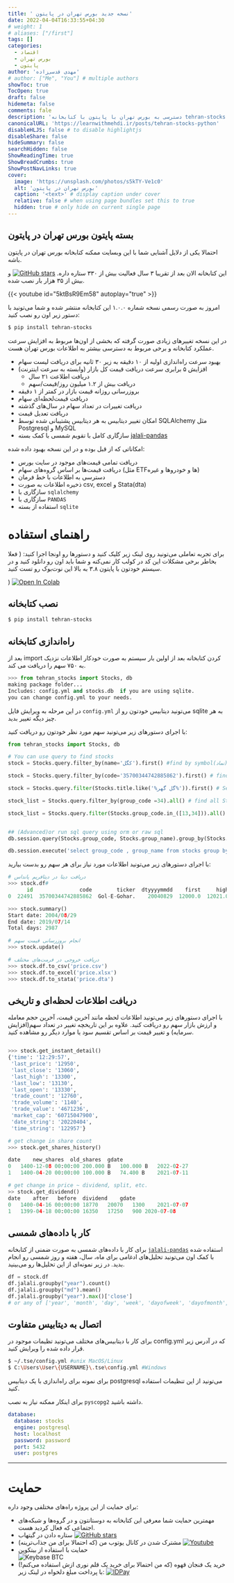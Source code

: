 ```yaml
---
title: ' نسخه جدید بورس تهران در پایتون'
date: 2022-04-04T16:33:55+04:30
# weight: 1
# aliases: ["/first"]
tags: []
categories:
  - اقتصاد
  - بورس تهران
  - پایتون
author: 'مهدی قدسی‌زاده'
# author: ["Me", "You"] # multiple authors
showToc: true
TocOpen: true
draft: false
hidemeta: false
comments: fale
description: 'دسترسی به بورس تهران با پایتون با کتابخانه tehran-stocks'
canonicalURL: 'https://learnwithmehdi.ir/posts/tehran-stocks-python'
disableHLJS: false # to disable highlightjs
disableShare: false
hideSummary: false
searchHidden: false
ShowReadingTime: true
ShowBreadCrumbs: true
ShowPostNavLinks: true
cover:
  image: 'https://unsplash.com/photos/s5kTY-Ve1c0'
  alt: 'بورس تهران در پایتون'
  caption: '<text>' # display caption under cover
  relative: false # when using page bundles set this to true
  hidden: true # only hide on current single page
---
```


## بسته پایتون بورس تهران در پایتون

احتمالا یکی از دلایل آشنایی شما با این وبسایت ممکنه کتابخانه بورس تهران در پایتون باشه.

این کتابخانه الان بعد از تقریبا ۳ سال فعالیت
بیش از ۳۳۰
ستاره داره.
[![GitHub stars](https://img.shields.io/github/stars/ghodsizadeh/tehran-stocks?label=Github%20Stars)](https://github.com/ghodsizadeh/tehran-stocks/stargazers)
و بیش از ۳۵ هزار بار نصب شده.

{{< youtube id="5ktBsR9Em58" autoplay="true"  >}}

امروز به صورت رسمی نسخه شماره ۱.۰.۰ این کتابخانه منتشر شده و شما می‌تونید با دستور زیر اون رو نصب کنید:

```bash
$ pip install tehran-stocks
```

در این نسخه تغییرهای زیادی صورت گرفته که بخشی از اون‌ها مربوط به افزایش سرعت عملکرد کتابخانه و برخی مربوط به دسترسی‌ بیشتر به اطلاعات بورس تهران هست.

- بهبود سرعت راه‌اندازی اولیه از ۱۰ دقیقه به زیر ۳۰ ثانیه برای دریافت لیست سهام
- افزایش ۵ برابری سرعت دریافت قیمت کل بازار
  (وابسته به سرعت اینترنت)
  - دریافت اطلاعت ۲۱ سال
  - دریافت بیش از ۱.۲ میلیون روز/قیمت/سهم
- بروزرسانی روزانه قیمت بازار در کمتر از ۱ دقیقه
- دریافت قیمت‌لحظه‌ای سهام
- دریافت تغییرات در تعداد سهام در سال‌های گذشته
- دریافت تعدیل قیمت
- امکان تغییر دیتابیس به هر دیتابیس پشتیبانی شده توسط SQLAlchemy مثل Postgresql و MySQL
- سازگاری کامل با تقویم شمسی با کمک بسته
  [jalali-pandas](https://github.com/ghodsizadeh/jalali-pandas)

امکاناتی که از قبل بوده و در این نسخه بهبود داده شده:

- دریافت تمامی قیمت‌های موجود در سایت بورس
- دریافت قیمت‌ها بر اساس گروه‌های سهام (مثل ETFها و خودروها و غیره)
- دسترسی به اطلاعات با خط فرمان
- ذخیره اطلاعات به صورت csv, excel و Stata(dta)
- سازگاری با `sqlalchemy`
- سازگاری با `PANDAS`
- استفاده از بسته `sqlite`

# راهنمای استفاده

برای تجربه تعاملی می‌تونید روی لینک زیر کلیک کنید و دستورها رو اونجا اجرا کنید:
(
فعلا بخاطر برخی مشکلات این کد در کولب کار نمی‌کنه و شما باید اون رو دانلود کنید و در سیستم خودتون با پایتون ۳.۸ به بالا این نوت‌بوک رو تست کنید.

)
[![Open In Colab](https://colab.research.google.com/assets/colab-badge.svg)](https://colab.research.google.com/github/ghodsizadeh/tehran-stocks/blob/master/Example/Read_Data.ipynb)

## نصب کتابخانه

```bash
$ pip install tehran-stocks
```

## راه‌اندازی کتابخانه

بعد از
import
کردن کتابخانه بعد از اولین بار سیستم به صورت خودکار اطلاعات نزدیک به ۷۵۰
سهم را دریافت می کند.
‍‍‍

```python
>>> from tehran_stocks import Stocks, db
making package folder...
Includes: config.yml and stocks.db  if you are using sqlite.
you can change config.yml to your needs.
```

در این مرحله به ویرایش فایل
`config.yml`
می‌تونید دیتابیس خودتون رو از sqlite
به هر چیز دیگه تغییر بدید.

با اجرای دستورهای زیر می‌تونید سهم مورد نظر خودتون رو دریافت کنید:

```python
from tehran_stocks import Stocks, db

# You can use query to find stocks
stock = Stocks.query.filter_by(name='كگل').first() #find by symbol(نماد)

stock = Stocks.query.filter_by(code='35700344742885862').first() # find by code on tsetmc url

stock = Stocks.query.filter(Stocks.title.like('%گل گهر%')).first() # Search by title

stock_list = Stocks.query.filter_by(group_code =34).all() # find all Stocks in Khodro

stock_list = Stocks.query.filter(Stocks.group_code.in_([13,34])).all() # all stocks in khodro and felezat


## (Advanced)or run sql query using orm or raw sql
db.session.query(Stocks.group_code, Stocks.group_name).group_by(Stocks.group_code).all()

db.session.execute('select group_code , group_name from stocks group by group_name').fetchall()
```

با اجرای دستورهای زیر می‌تونید اطلاعات مورد نیاز برای هر سهم رو بدست بیارید:

```python
# دریافت دیتا در دیتافریم پانداس
>>> stock.df#
      id               code        ticker  dtyyyymmdd    first     high      low    close        value      vol  openint per     open     last       date
0  22491  35700344742885862  Gol-E-Gohar.    20040829  12000.0  12021.0  12000.0  12000.0  18841605000  1570000     2708   D  12000.0  12000.0 2004-08-29

>>> stock.summary()
Start date: 2004/08/29
End date: 2019/07/14
Total days: 2987

# انجام بروزرسانی قیمت سهم
>>> stock.update()

# دریافت خروجی در فرمت‌های مختلف
>>> stock.df.to_csv('price.csv')
>>> stock.df.to_excel('price.xlsx')
>>> stock.df.to_stata('price.dta')

```

## دریافت اطلاعات لحظه‌ای و تاریخی

با اجرای دستورهای زیر می‌تونید اطلاعات لحظه مانند آخرین قیمت، آخرین حجم معامله و ارزش بازار سهم رو دریافت کنید.
علاوه بر این تاریخچه تغییر در تعداد سهم(افزایش سرمایه)
و تغییر قیمت بر اساس تقسیم سود یا موارد دیگر رو مشاهده کنید.

```python

>>> stock.get_instant_detail()
{'time': '12:29:57',
 'last_price': '12950',
 'last_close': '13060',
 'last_high': '13300',
 'last_low': '13130',
 'last_open': '13330',
 'trade_count': '12760',
 'trade_volume': '1140',
 'trade_value': '4671236',
 'market_cap': '60715047900',
 'date_string': '20220404',
 'time_string': '122957'}

# get change in share count
>>> stock.get_shares_history()

date	new_shares	old_shares	gdate
0	1400-12-08 00:00:00	200.000 B	100.000 B	2022-02-27
1	1400-04-20 00:00:00	100.000 B	74.400 B	2021-07-11

# get change in price ~ dividend, split, etc.
>> stock.get_dividend()
date	after	before	dividend	gdate
0	1400-04-16 00:00:00	18770	20070	1300	2021-07-07
1	1399-04-18 00:00:00	16350	17250	900	2020-07-08

```

## کار با داده‌های شمسی

برای کار با داده‌های شمسی به صورت ضمنی از کتابخانه
[‍`jalali-pandas`](https://github.com/ghodsizadeh/jalali-pandas)
استفاده شده با کمک اون می‌تونید تحلیل‌های ادغامی برای ماه، سال، هفته و روز شمسی رو انجام بدید.
در زیر نمونه‌ای از این تحلیل‌ها رو می‌بینید.

```python
df = stock.df
df.jalali.groupby("year").count()
df.jalali.groupby("md").mean()
df.jalali.groupby("year").max()['close']
# or any of ['year', 'month', 'day', 'week', 'dayofweek', 'dayofmonth', 'ym', 'yq', 'ymd', 'md']

```

## اتصال به دیتابیس متفاوت

برای کار با دیتابیس‌های مختلف می‌تونید تظیمات موجود در
config.yml
که در آدرس زیر قرار داده شده را ویرایش کنید.

```bash
$ ~/.tse/config.yml #unix MacOS/Linux
$ C:\Users\User\{USERNAME}\.tse\config.yml #Windows
```

برای نمونه برای را‌ه‌اندازی با یک دیتابیس postgresql
می‌تونید از این تنظیمات استفاده کنید.

برای اینکار ممکنه نیاز به نصب
`pyscopg2`
داشته باشید.

```yaml
database:
  database: stocks
  engine: postgresql
  host: localhost
  password: password
  port: 5432
  user: postgres
```

---

# حمایت

برای حمایت‌ از این پروژه‌ راه‌های مختلفی وجود داره:

- مهمترین حمایت شما معرفی این کتابخانه به دوستانتون و در گروه‌ها و شبکه‌های اجتماعی که فعال کردید هست.
- ستاره دادن در گیتهاب
  [![GitHub stars](https://img.shields.io/github/stars/ghodsizadeh/tehran-stocks?label=Github%20Stars)](https://github.com/ghodsizadeh/tehran-stocks/stargazers)
- مشترک شدن در کانال یوتوب من (که احتمالا برای من جذاب‌ترینه)
  [![Youtube](https://img.shields.io/badge/YouTube-FF0000?style=for-the-badge&logo=youtube&logoColor=white)](https://youtube.com/channel/UCF3v_GwH3Jg2c-V3hRwmcbg)
- حمایت با استفاده از بیتکوین  
  ![Keybase BTC](https://img.shields.io/keybase/btc/mghodsizadeh)
- خرید یک فنجان قهوه (که من احتمالا برای خرید یک قلم نوری ازش استفاده می‌کنم!) با پرداخت مبلغ دلخواه در لینک زیر:
  [![IDPay](https://img.shields.io/badge/IDPay-blue?style=for-the-badge&logo=idpay&logoColor=white)](https://idpay.ir/ghodsizadeh)
